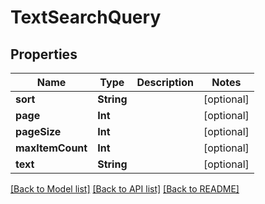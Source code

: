 # TextSearchQuery

## Properties
Name | Type | Description | Notes
------------ | ------------- | ------------- | -------------
**sort** | **String** |  | [optional] 
**page** | **Int** |  | [optional] 
**pageSize** | **Int** |  | [optional] 
**maxItemCount** | **Int** |  | [optional] 
**text** | **String** |  | [optional] 

[[Back to Model list]](../README.md#documentation-for-models) [[Back to API list]](../README.md#documentation-for-api-endpoints) [[Back to README]](../README.md)


